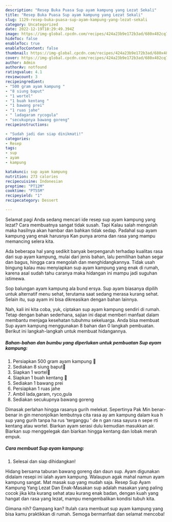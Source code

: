 ```yaml
---
description: "Resep Buka Puasa Sup ayam kampung yang Lezat Sekali"
title: "Resep Buka Puasa Sup ayam kampung yang Lezat Sekali"
slug: 1129-resep-buka-puasa-sup-ayam-kampung-yang-lezat-sekali
category: Uncategorized
date: 2022-12-19T18:29:49.394Z
image: https://img-global.cpcdn.com/recipes/424a23b9e172b3ad/680x482cq70/sup-ayam-kampung-foto-resep-utama.jpg
hideToc: false
enableToc: true
enableTocContent: false
thumbnail: https://img-global.cpcdn.com/recipes/424a23b9e172b3ad/680x482cq70/sup-ayam-kampung-foto-resep-utama.jpg
cover: https://img-global.cpcdn.com/recipes/424a23b9e172b3ad/680x482cq70/sup-ayam-kampung-foto-resep-utama.jpg
author: Admin
authorAv: notfound
ratingvalue: 4.1
reviewcount: 3
recipeingredient:
- "500 gram ayam kampung "
- "8 siung baput"
- "1 wortel"
- "1 buah kentang "
- "1 bawang prei"
- "1 ruas jahe"
- " ladagaram rycogula"
- "secukupnya bawang goreng"
recipeinstructions:

- "Sudah jadi dan siap dinikmati!"
categories:
- Resep
tags:
- sup
- ayam
- kampung

katakunci: sup ayam kampung 
nutrition: 273 calories
recipecuisine: Indonesian
preptime: "PT12M"
cooktime: "PT55M"
recipeyield: "1"
recipecategory: Dessert

---
```



Selamat pagi Anda sedang mencari ide resep sup ayam kampung yang lezat? Cara membuatnya sangat tidak susah. Tapi Kalau salah mengolah maka hasilnya akan hambar dan bahkan tidak sedap. Padahal sup ayam kampung yang enak harusnya Kan punya aroma dan rasa yang mampu memancing selera kita.


Ada beberapa hal yang sedikit banyak berpengaruh terhadap kualitas rasa dari sup ayam kampung, mulai dari jenis bahan, lalu pemilihan bahan segar dan bagus, hingga cara mengolah dan menghidangkannya. Tidak usah bingung kalau mau menyiapkan sup ayam kampung yang enak di rumah, karena asal sudah tahu caranya maka hidangan ini mampu jadi suguhan istimewa.

Sop balungan ayam kampung ala bund ersya. Sup ayam biasanya dipilih untuk alternatif menu sehat, terutama saat sedang merasa kurang sehat. Selain itu, sup ayam ini bisa dikreasikan dengan bahan lainnya.


Nah, kali ini kita coba, yuk, ciptakan sup ayam kampung sendiri di rumah. Tetap dengan bahan sederhana, sajian ini dapat memberi manfaat dalam membantu menjaga kesehatan tubuhmu sekeluarga. Anda bisa membuat Sup ayam kampung menggunakan 8 bahan dan 0 langkah pembuatan. Berikut ini langkah-langkah untuk membuat hidangannya.

<!--inarticleads1-->

##### Bahan-bahan dan bumbu yang diperlukan untuk pembuatan Sup ayam kampung:

1. Persiapkan 500 gram ayam kampung 🐔
1. Sediakan 8 siung baput🧄
1. Siapkan 1 wortel🥕
1. Siapkan 1 buah kentang 🥔
1. Sediakan 1 bawang prei
1. Persiapkan 1 ruas jahe
1. Ambil  lada,garam, ryco,gula
1. Sediakan secukupnya bawang goreng


Dimasak perlahan hingga rasanya gurih melekat. Sepertinya Pak Min benar-benar in gin menonjolkan lembutnya cita rasa ay am kampung dalam kua h sup yang gurih tanpa ha rus &#39;terganggu &#39; de n gan rasa sayura n sepe rti kentang atau wortel. Biarkan ayam serasi dulu kemudian masukkan air. Biarkan sup menggelegak dan biarkan hingga kentang dan lobak merah empuk. 

<!--inarticleads2-->

##### Cara membuat Sup ayam kampung:


1. Selesai dan siap dihidangkan!

Hidang bersama taburan bawang goreng dan daun sup. Ayam digunakan didalam resepi ini ialah ayam kampung. Walaupun agak mahal namun ayam kampung sangat. Mat masak sup yang mudah saja. Resep Sup Ayam Kampung Yang Lezat Dan Enak-Masakan sup adalah masakan yang paling cocok jika kita kurang sehat atau kurang enak badan, dengan kuah yang hangat dan rasa yang lezat, mampu mengembalikan kondisi tubuh kita. 

Gimana nih? Gampang kan? Itulah cara membuat sup ayam kampung yang bisa kamu praktikkan di rumah. Semoga bermanfaat dan selamat mencoba!
